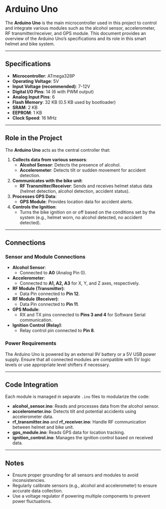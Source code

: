 # Arduino Uno

The **Arduino Uno** is the main microcontroller used in this project to control and integrate various modules such as the alcohol sensor, accelerometer, RF transmitter/receiver, and GPS module. This document provides an overview of the Arduino Uno’s specifications and its role in this smart helmet and bike system.

---

## Specifications

- **Microcontroller**: ATmega328P
- **Operating Voltage**: 5V
- **Input Voltage (recommended)**: 7-12V
- **Digital I/O Pins**: 14 (6 with PWM output)
- **Analog Input Pins**: 6
- **Flash Memory**: 32 KB (0.5 KB used by bootloader)
- **SRAM**: 2 KB
- **EEPROM**: 1 KB
- **Clock Speed**: 16 MHz

---

## Role in the Project

The **Arduino Uno** acts as the central controller that:

1. **Collects data from various sensors**:
   - **Alcohol Sensor**: Detects the presence of alcohol.
   - **Accelerometer**: Detects tilt or sudden movement for accident detection.
2. **Communicates with the bike unit**:
   - **RF Transmitter/Receiver**: Sends and receives helmet status data (helmet detection, alcohol detection, accident status).
3. **Processes GPS Data**:
   - **GPS Module**: Provides location data for accident alerts.
4. **Controls the Ignition**:
   - Turns the bike ignition on or off based on the conditions set by the system (e.g., helmet worn, no alcohol detected, no accident detected).

---

## Connections

### Sensor and Module Connections

- **Alcohol Sensor**:
  - Connected to **A0** (Analog Pin 0).
- **Accelerometer**:
  - Connected to **A1, A2, A3** for X, Y, and Z axes, respectively.
- **RF Module (Transmitter)**:
  - Data Pin connected to **Pin 12**.
- **RF Module (Receiver)**:
  - Data Pin connected to **Pin 11**.
- **GPS Module**:
  - RX and TX pins connected to **Pins 3 and 4** for Software Serial communication.
- **Ignition Control (Relay)**:
  - Relay control pin connected to **Pin 8**.

### Power Requirements

The Arduino Uno is powered by an external 9V battery or a 5V USB power supply. Ensure that all connected modules are compatible with 5V logic levels or use appropriate level shifters if necessary.

---

## Code Integration

Each module is managed in separate `.ino` files to modularize the code:

- **alcohol_sensor.ino**: Reads and processes data from the alcohol sensor.
- **accelerometer.ino**: Detects tilt and potential accidents using accelerometer data.
- **rf_transmitter.ino** and **rf_receiver.ino**: Handle RF communication between helmet and bike unit.
- **gps_module.ino**: Reads GPS data for location tracking.
- **ignition_control.ino**: Manages the ignition control based on received data.

---

## Notes

- Ensure proper grounding for all sensors and modules to avoid inconsistencies.
- Regularly calibrate sensors (e.g., alcohol and accelerometer) to ensure accurate data collection.
- Use a voltage regulator if powering multiple components to prevent power fluctuations.
